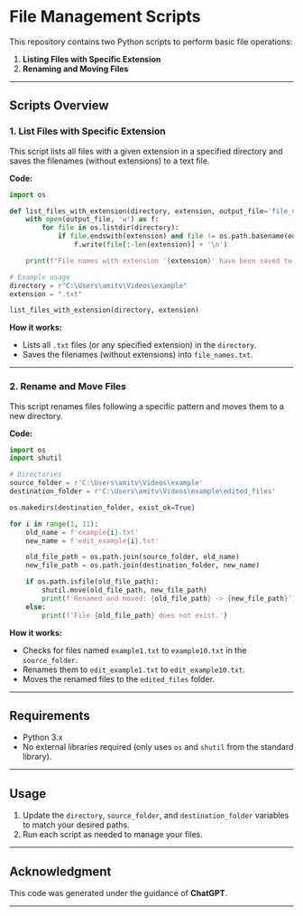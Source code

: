 # File Management Scripts

This repository contains two Python scripts to perform basic file operations:

1. **Listing Files with Specific Extension**  
2. **Renaming and Moving Files**

---

## Scripts Overview

### 1. List Files with Specific Extension  
This script lists all files with a given extension in a specified directory and saves the filenames (without extensions) to a text file.

**Code:**  
```python
import os

def list_files_with_extension(directory, extension, output_file='file_names.txt'):
    with open(output_file, 'w') as f:
        for file in os.listdir(directory):
            if file.endswith(extension) and file != os.path.basename(output_file):
                f.write(file[:-len(extension)] + '\n')

    print(f"File names with extension '{extension}' have been saved to '{output_file}'.")

# Example usage
directory = r"C:\Users\amitv\Videos\example" 
extension = ".txt"

list_files_with_extension(directory, extension)
```

**How it works:**  
- Lists all `.txt` files (or any specified extension) in the `directory`.
- Saves the filenames (without extensions) into `file_names.txt`.
  
---

### 2. Rename and Move Files  
This script renames files following a specific pattern and moves them to a new directory.

**Code:**  
```python
import os
import shutil

# Directories
source_folder = r'C:\Users\amitv\Videos\example'
destination_folder = r'C:\Users\amitv\Videos\example\edited_files'

os.makedirs(destination_folder, exist_ok=True)

for i in range(1, 11):
    old_name = f'example{i}.txt'
    new_name = f'edit_example{i}.txt'

    old_file_path = os.path.join(source_folder, old_name)
    new_file_path = os.path.join(destination_folder, new_name)

    if os.path.isfile(old_file_path):
        shutil.move(old_file_path, new_file_path)
        print(f'Renamed and moved: {old_file_path} -> {new_file_path}')
    else:
        print(f'File {old_file_path} does not exist.')
```

**How it works:**  
- Checks for files named `example1.txt` to `example10.txt` in the `source_folder`.
- Renames them to `edit_example1.txt` to `edit_example10.txt`.
- Moves the renamed files to the `edited_files` folder.

---

## Requirements

- Python 3.x  
- No external libraries required (only uses `os` and `shutil` from the standard library).

---

## Usage

1. Update the `directory`, `source_folder`, and `destination_folder` variables to match your desired paths.
2. Run each script as needed to manage your files.

---

## Acknowledgment  

This code was generated under the guidance of **ChatGPT**.

---
